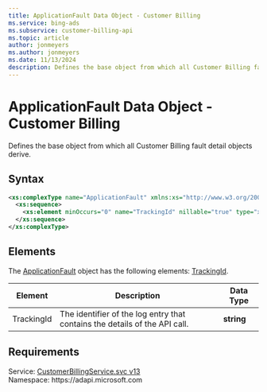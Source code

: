 ```yaml
---
title: ApplicationFault Data Object - Customer Billing
ms.service: bing-ads
ms.subservice: customer-billing-api
ms.topic: article
author: jonmeyers
ms.author: jonmeyers
ms.date: 11/13/2024
description: Defines the base object from which all Customer Billing fault detail objects derive.
---
```

# ApplicationFault Data Object - Customer Billing
Defines the base object from which all Customer Billing fault detail objects derive.

## Syntax
```xml
<xs:complexType name="ApplicationFault" xmlns:xs="http://www.w3.org/2001/XMLSchema">
  <xs:sequence>
    <xs:element minOccurs="0" name="TrackingId" nillable="true" type="xs:string" />
  </xs:sequence>
</xs:complexType>
```

## <a name="elements"></a>Elements

The [ApplicationFault](applicationfault.md) object has the following elements: [TrackingId](#trackingid).

|Element|Description|Data Type|
|-----------|---------------|-------------|
|<a name="trackingid"></a>TrackingId|The identifier of the log entry that contains the details of the API call.|**string**|

## Requirements
Service: [CustomerBillingService.svc v13](https://clientcenter.api.bingads.microsoft.com/Api/Billing/v13/CustomerBillingService.svc)  
Namespace: https\://adapi.microsoft.com  

